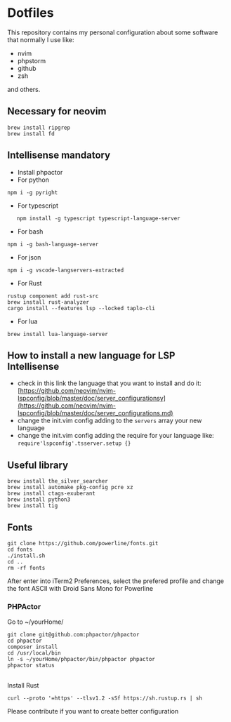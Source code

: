 # Dotfiles

This repository contains my personal configuration about some software that normally I use like: 

* nvim
* phpstorm
* github
* zsh

and others.

## Necessary for neovim

```
brew install ripgrep
brew install fd
```

## Intellisense mandatory

* Install phpactor 
* For python
```
npm i -g pyright
```
* For typescript
```
   npm install -g typescript typescript-language-server
```
* For bash
```
npm i -g bash-language-server
```
* For json
```
npm i -g vscode-langservers-extracted
```
* For Rust
```
rustup component add rust-src
brew install rust-analyzer
cargo install --features lsp --locked taplo-cli
```

* For lua 
```
brew install lua-language-server
```

## How to install a new language for LSP Intellisense
* check in this link the language that you want to install and do it: [https://github.com/neovim/nvim-lspconfig/blob/master/doc/server_configurationsy](https://github.com/neovim/nvim-lspconfig/blob/master/doc/server_configurations.md)
* change the init.vim config adding to the `servers` array your new language
* change the init.vim config adding the require for your language like: `require'lspconfig'.tsserver.setup {}`


## Useful library

```
brew install the_silver_searcher
brew install automake pkg-config pcre xz
brew install ctags-exuberant
brew install python3
brew install tig
```

## Fonts

```
git clone https://github.com/powerline/fonts.git
cd fonts
./install.sh
cd ..
rm -rf fonts
```

After enter into iTerm2 Preferences, select the prefered profile and change the font ASCII with Droid Sans Mono for Powerline

### PHPActor

Go to ~/yourHome/
```
git clone git@github.com:phpactor/phpactor
cd phpactor
composer install
cd /usr/local/bin
ln -s ~/yourHome/phpactor/bin/phpactor phpactor
phpactor status
```

##
Install Rust

```
curl --proto '=https' --tlsv1.2 -sSf https://sh.rustup.rs | sh
```

Please contribute if you want to create better configuration
